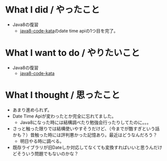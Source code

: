 # What I did / やったこと
- Java8の復習
  - [java8-code-kata](https://github.com/konohiroaki/java8-code-kata)のdate time apiの1つ目を完了。

# What I want to do / やりたいこと
- Java8の復習
  - [java8-code-kata](https://github.com/konohiroaki/java8-code-kata)

# What I thought / 思ったこと
- あまり進められず。
- Date Time Apiが変わったとか完全に忘れてました。
  - Java8になった時には結構調べたり勉強会行ったりしてたのに。。。
- さっと触った限りでは結構使いやすそうだけど、（今までが酷すぎという話かも？）昔触った時には評判悪かった記憶あり。最近はどうなんだろう？
  - 明日やる時に調べる。
- 既存ライブラリが旧Dateしか対応してなくても変換すればいいと思うんだけどそういう問題でもないのかな？
